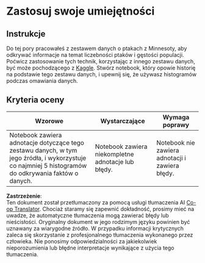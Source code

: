 <!--
CO_OP_TRANSLATOR_METADATA:
{
  "original_hash": "40eeb9b9f94009c537c7811f9f27f037",
  "translation_date": "2025-08-24T01:03:54+00:00",
  "source_file": "3-Data-Visualization/10-visualization-distributions/assignment.md",
  "language_code": "pl"
}
-->
# Zastosuj swoje umiejętności

## Instrukcje

Do tej pory pracowałeś z zestawem danych o ptakach z Minnesoty, aby odkrywać informacje na temat liczebności ptaków i gęstości populacji. Poćwicz zastosowanie tych technik, korzystając z innego zestawu danych, być może pochodzącego z [Kaggle](https://www.kaggle.com/). Stwórz notebook, który opowie historię na podstawie tego zestawu danych, i upewnij się, że używasz histogramów podczas omawiania danych.

## Kryteria oceny

Wzorowe | Wystarczające | Wymaga poprawy
--- | --- | --- |
Notebook zawiera adnotacje dotyczące tego zestawu danych, w tym jego źródła, i wykorzystuje co najmniej 5 histogramów do odkrywania faktów o danych. | Notebook zawiera niekompletne adnotacje lub błędy. | Notebook nie zawiera adnotacji i zawiera błędy.

**Zastrzeżenie**:  
Ten dokument został przetłumaczony za pomocą usługi tłumaczenia AI [Co-op Translator](https://github.com/Azure/co-op-translator). Chociaż staramy się zapewnić dokładność, prosimy mieć na uwadze, że automatyczne tłumaczenia mogą zawierać błędy lub nieścisłości. Oryginalny dokument w jego rodzimym języku powinien być uznawany za wiarygodne źródło. W przypadku informacji krytycznych zaleca się skorzystanie z profesjonalnego tłumaczenia wykonanego przez człowieka. Nie ponosimy odpowiedzialności za jakiekolwiek nieporozumienia lub błędne interpretacje wynikające z użycia tego tłumaczenia.